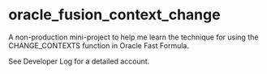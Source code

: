 # oracle_fusion_context_change
A non-production mini-project to help me learn the technique for using the CHANGE_CONTEXTS function in Oracle Fast Formula.

See Developer Log for a detailed account.
